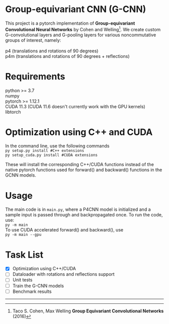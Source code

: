 # Group-equivariant CNN (G-CNN)

This project is a pytorch implementation of **Group-equivariant Convolutional Neural Networks** by Cohen and Welling[^1].
We create custom G-convolutional layers and G-pooling layers for various noncommutative groups
of interest, namely:<br>
<br>
p4 (translations and rotations of 90 degrees)<br>
p4m (translations and rotations of 90 degrees + reflections)<br>

# Requirements
python >= 3.7<br>
numpy<br>
pytorch >= 1.12.1<br>
CUDA 11.3 (CUDA 11.6 doesn't currently work with the GPU kernels)<br>
libtorch<br>

# Optimization using C++ and CUDA
In the command line, use the following commands <br>
`py setup.py install #C++ extensions`<br>
`py setup_cuda.py install #CUDA extensions`

These will install the corresponding C++/CUDA functions instead of the native pytorch functions used for forward() and backward() functions in the GCNN models.

# Usage
The main code is in `main.py`, where a P4CNN model is initialized and a sample input is passed through and backpropagated once. To run the code, use: <br>
`py -m main` <br>
To use CUDA accelerated forward() and backward(), use <br>
`py -m main --gpu`

# Task List
* [x] Optimization using C++/CUDA
* [ ] Dataloader with rotations and reflections support
* [ ] Unit tests
* [ ] Train the G-CNN models
* [ ] Benchmark results
----
[^1]: Taco S. Cohen, Max Welling **Group Equivariant Convolutional Networks** (2016)
